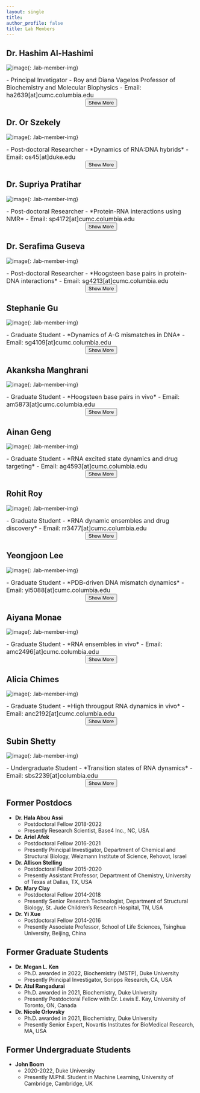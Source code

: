 ```yaml
---
layout: single
title:
author_profile: false
title: Lab Members
---
```

## Dr. Hashim Al-Hashimi
![image](/assets/hma.jpeg){: .lab-member-img}
<div class="lab-member" markdown="1" style="font-size: 16px;list-style-type: none;">
- Principal Invetigator
- Roy and Diana Vagelos Professor of Biochemistry and Molecular Biophysics
- Email: ha2639[at]cumc.columbia.edu
<div id="HMAhiddenList" markdown="1" style="display:none;font-size:14px;">
- 2023-present, Co-Founder and Platform Architect , Base4 Inc., Durham, NC
- 2022-present,  Roy and Diana Vagelos Professor , Biochemistry & Molecular Biophysics , Columbia University
- 2015-2022, James B. Duke Professor , Biochemistry & Chemistry , Duke University
- 2014-2015, Professor , Biochemistry & Chemistry , Duke University
- 2012-2013, J. Lawrence Oncley Professor , Chemistry , University of Michigan
- 2009-2023, Co-Founder and Platform Architect , Nymirum Inc., Durham, NC
- 2009-2013, Professor , Biophysics , University of Michigan
- 2009-2012, Robert L. Kuczkowski Professor , Chemistry , University of Michigan
- 2008-2009, Associate Professor , Chemistry & Biophysics , University of Michigan
- 2002-2008, Assistant Professor,  Chemistry & Biophysics , University of Michigan
- 2000-2002, Postdoctoral Researcher (Dr. Dinshaw Patel) , Memorial Sloan-Kettering Cancer Center, New York, NY
- 2000, Ph.D. Biophysical Chemistry (Dr. James Prestegard) , Yale University
- 1995, B.S. Chemistry , Imperial College London, London, UK
</div>
</div>
<div style="text-align: center; font-size: 14px;">
<button id="HMAhideButton" onclick="toggleVisibility(false, 'HMA')" style="display: none;">Hide</button>
</div>
<div style="text-align: center; font-size: 14px;">
<button id="HMAshowButton" onclick="toggleVisibility(true, 'HMA')">Show More</button>
</div>

## Dr. Or Szekely
![image](/assets/os.jpeg){: .lab-member-img}
<div class="lab-member" markdown="1" style="font-size: 16px; list-style-type: none;">
- Post-doctoral Researcher
- *Dynamics of RNA:DNA hybrids*
- Email: os45[at]duke.edu
<div id="OShiddenList" markdown="1" style="display:none;font-size:14px;">
- 2020-present Postdoctoral Researcher, Duke University
- 2018-2020, Postdoctoral Researcher (Dr. Rina Rosenzweig), Weizmann Institute of Science, Rehovot, Israel
- 2018, Ph.D. Chemical and Biological Physics (Dr. Lucio Frydman), Weizmann Institute of Science, Rehovot, Israel
- 2010, M.S. Physical Chemistry, Hebrew University of Jerusalem, Jerusalem, Israel
- 2008, B.S. Physical Chemistry, Hebrew University of Jerusalem, Jerusalem, Israel
<div style="text-align: center">
<button id="OShideButton" onclick="toggleVisibility(false,'OS')" style="display: none;">Hide</button>
</div>
</div>
</div>
<div style="text-align: center;font-size: 14px;">
<button id="OSshowButton" onclick="toggleVisibility(true,'OS')">Show More</button>
</div>

## Dr. Supriya Pratihar
![image](/assets/sp.jpeg){: .lab-member-img}
<div class="lab-member" markdown="1">
<div class="lab-member" markdown="1" style="font-size: 16px;list-style-type: none;">
- Post-doctoral Researcher
- *Protein-RNA interactions using NMR*
- Email: sp4172[at]cumc.columbia.edu
<div id="SPhiddenList" markdown="1" style="display:none;font-size:14px;">
- 2022-present, Postdoctoral Researcher, Columbia University
- 2021, Ph.D. Chemistry (Dr. Christian Griesinger), Max Planck Institute for Biophysical Chemistry, Göttingen, Germany
- 2013, M.S. Chemistry (Dr. Ramakrishna V. Hosur), Tata Institute of Fundamental Research, Mumbai, India
- 2009, B.S. Chemistry, Calcutta University, West Bengal, India
<div style="text-align: center">
<button id="SPhideButton" onclick="toggleVisibility(false, 'SP')" style="display: none;">Hide</button>
</div>
</div>
</div>
<div style="text-align: center;font-size: 14px;">
<button id="SPshowButton" onclick="toggleVisibility(true,'SP')">Show More</button>
</div>

## Dr. Serafima Guseva
![image](/assets/sg1.jpeg){: .lab-member-img}
<div class="lab-member" markdown="1" style="font-size: 16px;list-style-type: none;">
- Post-doctoral Researcher
- *Hoogsteen base pairs in protein-DNA interactions*
- Email: sg4213[at]cumc.columbia.edu
<div id="SG1hiddenList" markdown="1" style="display:none;font-size:14px;">
- 2022-present, Postdoctoral Researcher, Columbia University
- 2021, Ph.D. Structural Biology (Dr. Rob W. H. Ruigrok & Dr. Martin Blackledge), Université Grenoble Alpes, Saint-Martin-d'Hères, France
- 2017, M.S. Integrated Structural Biology (Dr. Winfried Weissenhorn), Université Grenoble Alpes, Saint-Martin-d'Hères, France
- 2016, M.S. Biophysics (Dr. Valentin Gordeliy), Moscow State University, Moscow, Russia
- 2015, B.S. Biology, Moscow State University, Moscow, Russia
<div style="text-align: center">
<button id="SG1hideButton" onclick="toggleVisibility(false,'SG1')" style="display: none;">Hide</button>
</div>
</div>
</div>
<div style="text-align: center;font-size: 14px;">
<button id="SG1showButton" onclick="toggleVisibility(true,'SG1')">Show More</button>
</div>

## Stephanie Gu
![image](/assets/sg2.jpeg){: .lab-member-img}
<div class="lab-member" markdown="1" style="font-size: 16px;list-style-type: none;">
- Graduate Student
- *Dynamics of A-G mismatches in DNA*
- Email: sg4109[at]cumc.columbia.edu
<div id="SG2hiddenList" markdown="1" style="display:none;font-size:14px;">
- 2022-present, Non-degree Graduate Student, Biochemistry and Molecular Biophysics, Columbia University
- 2018-present, Graduate Student, Biochemistry, Duke University
- 2018, B.S. Chemical Engineering, California Institute of Technology
<div style="text-align: center">
<button id="SG2hideButton" onclick="toggleVisibility(false,'SG2')" style="display: none;">Hide</button>
</div>
</div>
</div>
<div style="text-align: center;font-size: 14px;">
<button id="SG2showButton" onclick="toggleVisibility(true,'SG2')">Show More</button>
</div>

## Akanksha Manghrani
![image](/assets/am.jpeg){: .lab-member-img}
<div class="lab-member" markdown="1" style="font-size: 16px;list-style-type: none;">
- Graduate Student
- *Hoogsteen base pairs in vivo*
- Email: am5873[at]cumc.columbia.edu
<div id="AMhiddenList" markdown="1" style="display:none;font-size:14px;">
- 2022-present, Non-degree Graduate Student, Biochemistry and Molecular Biophysics, Columbia University
- 2018-present, Graduate Student, Biochemistry, Duke University
- 2018, B.S. & M.S. Chemistry (Dr. Ruchi Anand), Indian Institute of Technology, Bombay, India
<div style="text-align: center">
<button id="AMhideButton" onclick="toggleVisibility(false,'AM')" style="display: none;">Hide</button>
</div>
</div>
</div>
<div style="text-align: center;font-size: 14px;">
<button id="AMshowButton" onclick="toggleVisibility(true,'AM')">Show More</button>
</div>

## Ainan Geng
![image](/assets/ag.jpeg){: .lab-member-img}
<div class="lab-member" markdown="1" style="font-size: 16px;list-style-type: none;">
- Graduate Student
- *RNA excited state dynamics and drug targeting*
- Email: ag4593[at]cumc.columbia.edu
<div id="AGhiddenList" markdown="1" style="display:none;font-size:14px;">
- 2022-present, Non-degree Graduate Student, Biochemistry and Molecular Biophysics, Columbia University
- 2019-present, Graduate Student, Biochemistry, Duke University
- 2019, B.S. Intensive Instruction in Sciences and Arts, Nanjing University, Nanjing, China
<div style="text-align: center">
<button id="AGhideButton" onclick="toggleVisibility(false,'AG')" style="display: none;">Hide</button>
</div>
</div>
</div>
<div style="text-align: center;font-size: 14px;">
<button id="AGshowButton" onclick="toggleVisibility(true,'AG')">Show More</button>
</div>

## Rohit Roy
![image](/assets/rr.jpeg){: .lab-member-img}
<div class="lab-member" markdown="1" style="font-size: 16px;list-style-type: none;">
- Graduate Student
- *RNA dynamic ensembles and drug discovery*
- Email: rr3477[at]cumc.columbia.edu
<div id="RRhiddenList" markdown="1" style="display:none;font-size:14px;">
- 2022-present, Non-degree Graduate Student, Biochemistry and Molecular Biophysics, Columbia University
- 2019-present, Graduate Student, Computational Biology and Bioinformatics, Duke University
- 2019, B.S. Bioengineering, Indian Institute of Technology, Kharagpur, India
<div style="text-align: center">
<button id="RRhideButton" onclick="toggleVisibility(false,'RR')" style="display: none;">Hide</button>
</div>
</div>
</div>
<div style="text-align: center;font-size: 14px;">
<button id="RRshowButton" onclick="toggleVisibility(true,'RR')">Show More</button>
</div>

## Yeongjoon Lee
![image](/assets/yl.jpeg){: .lab-member-img}
<div class="lab-member" markdown="1" style="font-size: 16px;list-style-type: none;">
- Graduate Student
- *PDB-driven DNA mismatch dynamics*
- Email: yl5088[at]cumc.columbia.edu
<div id="YJhiddenList" markdown="1" style="display:none;font-size:14px;">
- 2022-present, Graduate Student, Biochemistry and Molecular Biophysics, Columbia University
- 2021-2022, Graduate Student, Biochemistry, Duke University
- 2020-2021, Researcher (Dr. Woonghee Lee), University of Colorado Denver
- 2019, M.S. Bioscience and Biotechnology (Dr. Yangmee Kim), Konkuk University, Seoul, Korea
- 2017, B.S. Systems Biotechnology, Konkuk University, Seoul, Korea
<div style="text-align: center">
<button id="YJhideButton" onclick="toggleVisibility(false,'YJ')" style="display: none;">Hide</button>
</div>
</div>
</div>
<div style="text-align: center;font-size: 14px;">
<button id="YJshowButton" onclick="toggleVisibility(true,'YJ')">Show More</button>
</div>

## Aiyana Monae
![image](/assets/amc.jpeg){: .lab-member-img}
<div class="lab-member" markdown="1" style="font-size: 16px;list-style-type: none;">
- Graduate Student
- *RNA ensembles in vivo*
- Email: amc2496[at]cumc.columbia.edu
<div id="AMChiddenList" markdown="1" style="display:none;font-size:14px;">
- 2022-present, Graduate Student, Cellular and Molecular Physiology and Biophysics, Columbia University
- 2021, B.S. Biochemistry and Anthropology, State University of New York College at Oneonta
<div style="text-align: center">
<button id="AMChideButton" onclick="toggleVisibility(false,'AMC')" style="display: none;">Hide</button>
</div>
</div>
</div>
<div style="text-align: center;font-size: 14px;">
<button id="AMCshowButton" onclick="toggleVisibility(true,'AMC')">Show More</button>
</div>

## Alicia Chimes
![image](/assets/na.jpeg){: .lab-member-img}
<div class="lab-member" markdown="1" style="font-size: 16px;list-style-type: none;">
- Graduate Student
- *High througput RNA dynamics in vivo*
- Email: anc2192[at]cumc.columbia.edu
<div id="AChiddenList" markdown="1" style="display:none;font-size:14px;">
- 2022-present, Graduate Student, Pathobiology and Mechanisms of Disease, Columbia University
<div style="text-align: center">
<button id="AChideButton" onclick="toggleVisibility(false,'AC')" style="display: none;">Hide</button>
</div>
</div>
</div>
<div style="text-align: center;font-size: 14px;">
<button id="ACshowButton" onclick="toggleVisibility(true,'AC')">Show More</button>
</div>

## Subin Shetty
![image](/assets/na.jpeg){: .lab-member-img}
<div class="lab-member" markdown="1" style="font-size: 16px;list-style-type: none;">
- Undergraduate Student
- *Transition states of RNA dynamics*
- Email: sbs2239[at]columbia.edu
<div id="SShiddenList" markdown="1" style="display:none;font-size:14px;">
- 2022-present, Undergraduate Student, Columbia University
<div style="text-align: center">
<button id="SShideButton" onclick="toggleVisibility(false,'SS')" style="display: none;">Hide</button>
</div>
</div>
</div>
<div style="text-align: center;font-size: 14px;">
<button id="SSshowButton" onclick="toggleVisibility(true,'SS')">Show More</button>
</div>

## Former Postdocs
- **Dr. Hala Abou Assi**
    - Postdoctoral Fellow 2018-2022
    - Presently Research Scientist, Base4 Inc., NC, USA
- **Dr. Ariel Afek**
    - Postdoctoral Fellow 2016-2021
    - Presently Principal Investigator, Department of Chemical and Structural Biology, Weizmann Institute of Science, Rehovot, Israel
- **Dr. Allison Stelling**
    - Postdoctoral Fellow 2015-2020
    - Presently Assistant Professor, Department of Chemistry, University of Texas at Dallas, TX, USA
- **Dr. Mary Clay**
    - Postdoctoral Fellow 2014-2018
    - Presently Senior Research Technologist, Department of Structural Biology, St. Jude Children’s Research Hospital, TN, USA
- **Dr. Yi Xue**
    - Postdoctoral Fellow 2014-2016
    - Presently Associate Professor, School of Life Sciences, Tsinghua University, Beijing, China

## Former Graduate Students
- **Dr. Megan L. Ken**
    - Ph.D. awarded in 2022, Biochemistry (MSTP), Duke University
    - Presently Principal Investigator, Scripps Research, CA, USA
- **Dr. Atul Rangadurai**
    - Ph.D. awarded in 2021, Biochemistry, Duke University
    - Presently Postdoctoral Fellow with Dr. Lewis E. Kay, University of Toronto, ON, Canada
- **Dr. Nicole Orlovsky**
    - Ph.D. awarded in 2021, Biochemistry, Duke University
    - Presently Senior Expert, Novartis Institutes for BioMedical Research, MA, USA

## Former Undergraduate Students
- **John Boom**
    - 2020-2022, Duke University
    - Presently M.Phil. Student in Machine Learning, University of Cambridge, Cambridge, UK










<script>
  function toggleVisibility(show, Name) {
    var hiddenList = document.getElementById(Name + "hiddenList");
    var showButton = document.getElementById(Name + "showButton");
    var hideButton = document.getElementById(Name + "hideButton");

    if (show) {
      hiddenList.style.display = "block";
      showButton.style.display = "none";
      hideButton.style.display = "inline-block";
    } else {
      hiddenList.style.display = "none";
      showButton.style.display = "inline-block";
      hideButton.style.display = "none";
    }
  }
</script>

